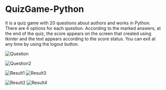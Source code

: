 # QuizGame-Python

It is a quiz game with 20 questions about authors and works in Python. There are 4 options for each question.
According to the marked answers, at the end of the quiz, the score appears on the screen that created using tkinter and the text appears according to the score status.
You can exit at any time by using the logout button.

![Question](https://user-images.githubusercontent.com/76444340/230725916-7ddad6f7-74eb-4520-9026-ea7f745fa1f1.png)

![Question2](https://user-images.githubusercontent.com/76444340/230725921-b68d6480-3371-422f-868c-4c80bfc4132c.png)

![Result1](https://user-images.githubusercontent.com/76444340/230726847-3a4e9361-34fa-4914-b4c4-33f6db9041e8.png)  ![Result3](https://user-images.githubusercontent.com/76444340/230726855-2c573808-15d3-4018-ab9f-72e1820b8bc7.png)

![Result2](https://user-images.githubusercontent.com/76444340/230726852-fc0297b7-e3f3-4ab1-ac74-1b37b498edc3.png)  ![Result4](https://user-images.githubusercontent.com/76444340/230726858-ee1fc017-5c49-4184-ba9a-8c06596a202a.png)




